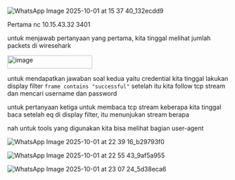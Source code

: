 ![WhatsApp Image 2025-10-01 at 15 37 40_132ecdd9](https://github.com/user-attachments/assets/2c50940b-1a48-4312-891e-96f90dbb4d38)

Pertama nc 10.15.43.32 3401

untuk menjawab pertanyaan yang pertama, kita tinggal melihat jumlah packets di wiresehark

<img width="193" height="30" alt="image" src="https://github.com/user-attachments/assets/66261d22-e1a0-413f-881a-1640e5164920" />


untuk mendapatkan jawaban soal kedua yaitu credential kita tinggal lakukan display filter `frame contains "successful"`
setelah itu kita follow tcp stream dan mencari username dan password


untuk pertanyaan ketiga untuk membaca tcp stream keberapa kita tinggal baca setelah eq di display filter, itu menunjukan stream berapa

nah untuk tools yang digunakan kita bisa melihat bagian user-agent



![WhatsApp Image 2025-10-01 at 22 39 16_b29793f0](https://github.com/user-attachments/assets/bd0b70e4-db24-4232-b415-842fc386ab70)


![WhatsApp Image 2025-10-01 at 22 55 43_9af5a955](https://github.com/user-attachments/assets/e57007c2-8598-41c9-8a6d-6955804ce388)

![WhatsApp Image 2025-10-01 at 23 07 24_5d38eca6](https://github.com/user-attachments/assets/ebebe7f1-6f07-4cc3-be98-02e95b657a9d)
